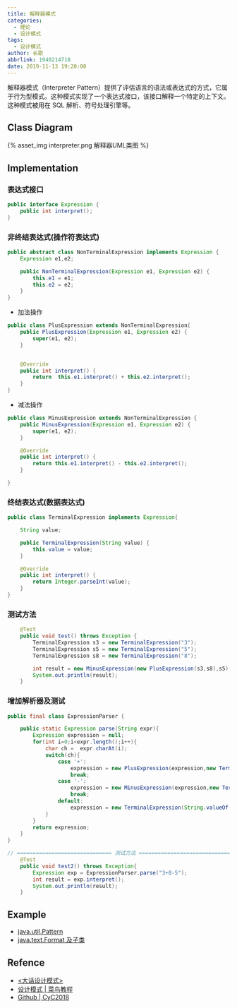 ```yaml
---
title: 解释器模式
categories:
  - 理论
  - 设计模式
tags:
  - 设计模式
author: 长歌
abbrlink: 1940214718
date: 2019-11-13 19:20:00
---
```


解释器模式（Interpreter Pattern）提供了评估语言的语法或表达式的方式，它属于行为型模式。这种模式实现了一个表达式接口，该接口解释一个特定的上下文。这种模式被用在 SQL 解析、符号处理引擎等。
<!-- More -->

## Class Diagram
{% asset_img interpreter.png 解释器UML类图 %}

## Implementation
### 表达式接口
```java
public interface Expression {
    public int interpret();
}
```

### 非终结表达式(操作符表达式)
```java
public abstract class NonTerminalExpression implements Expression {
    Expression e1,e2;

    public NonTerminalExpression(Expression e1, Expression e2) {
        this.e1 = e1;
        this.e2 = e2;
    }
}
```
- 加法操作
```java
public class PlusExpression extends NonTerminalExpression{
    public PlusExpression(Expression e1, Expression e2) {
        super(e1, e2);
    }


    @Override
    public int interpret() {
        return  this.e1.interpret() + this.e2.interpret();
    }
}
```
- 减法操作
```java
public class MinusExpression extends NonTerminalExpression {
    public MinusExpression(Expression e1, Expression e2) {
        super(e1, e2);
    }

    @Override
    public int interpret() {
        return this.e1.interpret() - this.e2.interpret();
    }

}
```


### 终结表达式(数据表达式)
```java
public class TerminalExpression implements Expression{

    String value;

    public TerminalExpression(String value) {
        this.value = value;
    }

    @Override
    public int interpret() {
        return Integer.parseInt(value);
    }
}
```

### 测试方法
```java
    @Test
    public void test() throws Exception {
        TerminalExpression s3 = new TerminalExpression("3");
        TerminalExpression s5 = new TerminalExpression("5");
        TerminalExpression s8 = new TerminalExpression("8");

        int result = new MinusExpression(new PlusExpression(s3,s8),s5).interpret();
        System.out.println(result);
    }
```

### 增加解析器及测试
```java
public final class ExpressionParser {

    public static Expression parse(String expr){
        Expression expression = null;
        for(int i=0;i<expr.length();i++){
            char ch =  expr.charAt(i);
            switch(ch){
                case '+':
                    expression = new PlusExpression(expression,new TerminalExpression(String.valueOf(expr.charAt(++i))));
                    break;
                case '-':
                    expression = new MinusExpression(expression,new TerminalExpression(String.valueOf(expr.charAt(++i))));
                    break;
                default:
                    expression = new TerminalExpression(String.valueOf(ch));
            }
        }
        return expression;
    }
}

// ============================== 测试方法 ==============================
    @Test
    public void test2() throws Exception{
        Expression exp = ExpressionParser.parse("3+8-5");
        int result = exp.interpret();
        System.out.println(result);
    }
```

## Example
- [java.util.Pattern](http://docs.oracle.com/javase/8/docs/api/java/util/regex/Pattern.html)
- [java.text.Format 及子类](http://docs.oracle.com/javase/8/docs/api/java/text/Format.html)


## Refence
- [<大话设计模式>](https://book.douban.com/subject/2334288/)
- [设计模式 | 菜鸟教程](https://www.runoob.com/design-pattern/design-pattern-tutorial.html)
- [Github | CyC2018](https://github.com/CyC2018/CS-Notes/blob/master/notes/%E8%AE%BE%E8%AE%A1%E6%A8%A1%E5%BC%8F%20-%20%E7%9B%AE%E5%BD%95.md)